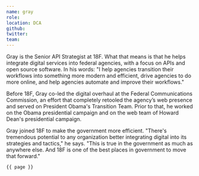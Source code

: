 ```yaml
---
name: gray
role: 
location: DCA
github:
twitter:
team:
---
```


Gray is the Senior API Strategist at 18F. What that means is that he helps integrate digital services into federal agencies, with a focus on APIs and open source software. In his words: "I help agencies transition their workflows into something more modern and efficient, drive agencies to do more online, and help agencies automate and improve their workflows."

Before 18F, Gray co-led the digital overhaul at the Federal Communications Commission, an effort that completely retooled the agency’s web presence and served on President Obama's Transition Team. Prior to that, he worked on the Obama presidential campaign and on the web team of Howard Dean's presidential campaign.

Gray joined 18F to make the government more efficient. "There's tremendous potential to any organization better integrating digital into its strategies and tactics," he says. "This is true in the government as much as anywhere else. And 18F is one of the best places in government to move that forward."



<code>{{ page }}</code>

